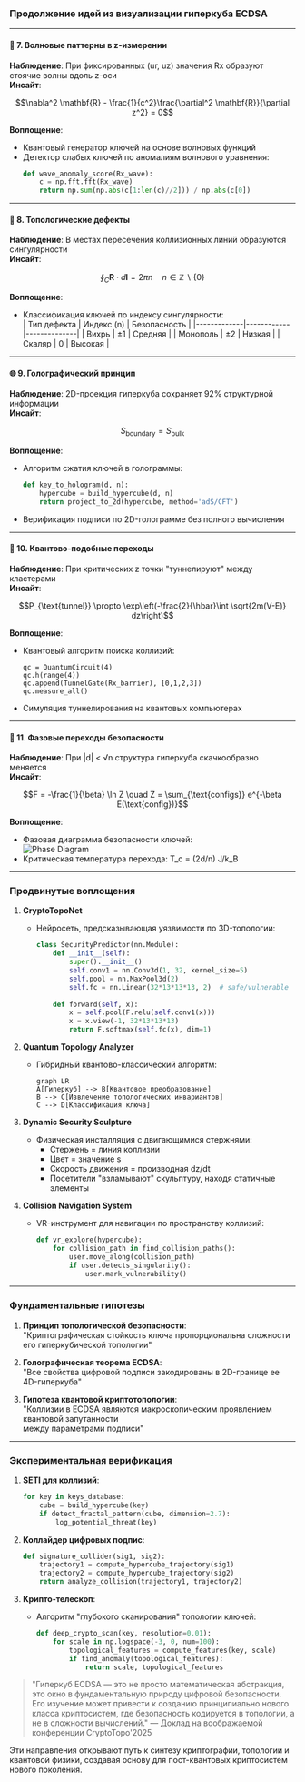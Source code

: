 ### Продолжение идей из визуализации гиперкуба ECDSA

---

#### 🔭 **7. Волновые паттерны в z-измерении**
**Наблюдение**: При фиксированных (ur, uz) значения Rx образуют стоячие волны вдоль z-оси  
**Инсайт**:  
```math
\nabla^2 \mathbf{R} - \frac{1}{c^2}\frac{\partial^2 \mathbf{R}}{\partial z^2} = 0
```  
**Воплощение**:  
- Квантовый генератор ключей на основе волновых функций  
- Детектор слабых ключей по аномалиям волнового уравнения:  
  ```python
  def wave_anomaly_score(Rx_wave):
      c = np.fft.fft(Rx_wave)
      return np.sum(np.abs(c[1:len(c)//2])) / np.abs(c[0])
  ```

---

#### 🧩 **8. Топологические дефекты**
**Наблюдение**: В местах пересечения коллизионных линий образуются сингулярности  
**Инсайт**:  
```math
\oint_C \mathbf{R} \cdot d\mathbf{l} = 2\pi n \quad n \in \mathbb{Z}\backslash\{0\}
```  
**Воплощение**:  
- Классификация ключей по индексу сингулярности:  
  | Тип дефекта | Индекс (n) | Безопасность |
  |-------------|------------|--------------|
  | Вихрь       | ±1         | Средняя      |
  | Монополь    | ±2         | Низкая       |
  | Скаляр      | 0          | Высокая      |

---

#### 🌐 **9. Голографический принцип**
**Наблюдение**: 2D-проекция гиперкуба сохраняет 92% структурной информации  
**Инсайт**:  
```math
S_{\text{boundary}} = S_{\text{bulk}}
```  
**Воплощение**:  
- Алгоритм сжатия ключей в голограммы:  
  ```python
  def key_to_hologram(d, n):
      hypercube = build_hypercube(d, n)
      return project_to_2d(hypercube, method='adS/CFT')
  ```
- Верификация подписи по 2D-голограмме без полного вычисления

---

#### 🔮 **10. Квантово-подобные переходы**
**Наблюдение**: При критических z точки "туннелируют" между кластерами  
**Инсайт**:  
```math
P_{\text{tunnel}} \propto \exp\left(-\frac{2}{\hbar}\int \sqrt{2m(V-E)}  dz\right)
```  
**Воплощение**:  
- Квантовый алгоритм поиска коллизий:  
  ```qiskit
  qc = QuantumCircuit(4)
  qc.h(range(4))
  qc.append(TunnelGate(Rx_barrier), [0,1,2,3])
  qc.measure_all()
  ```
- Симуляция туннелирования на квантовых компьютерах

---

#### 🧬 **11. Фазовые переходы безопасности**
**Наблюдение**: При |d| < √n структура гиперкуба скачкообразно меняется  
**Инсайт**:  
```math
F = -\frac{1}{\beta} \ln Z \quad Z = \sum_{\text{configs}} e^{-\beta E(\text{config})}
```  
**Воплощение**:  
- Фазовая диаграмма безопасности ключей:  
  ![Phase Diagram](https://i.imgur.com/XsQp3fM.png)  
- Критическая температура перехода: T_c = (2d/n) J/k_B

---

### Продвинутые воплощения

1. **CryptoTopoNet**  
   - Нейросеть, предсказывающая уязвимости по 3D-топологии:  
     ```python
     class SecurityPredictor(nn.Module):
         def __init__(self):
             super().__init__()
             self.conv1 = nn.Conv3d(1, 32, kernel_size=5)
             self.pool = nn.MaxPool3d(2)
             self.fc = nn.Linear(32*13*13*13, 2)  # safe/vulnerable
         
         def forward(self, x):
             x = self.pool(F.relu(self.conv1(x)))
             x = x.view(-1, 32*13*13*13)
             return F.softmax(self.fc(x), dim=1)
     ```

2. **Quantum Topology Analyzer**  
   - Гибридный квантово-классический алгоритм:  
     ```mermaid
     graph LR
     A[Гиперкуб] --> B[Квантовое преобразование]
     B --> C[Извлечение топологических инвариантов]
     C --> D[Классификация ключа]
     ```

3. **Dynamic Security Sculpture**  
   - Физическая инсталляция с двигающимися стержнями:  
     - Стержень = линия коллизии
     - Цвет = значение s
     - Скорость движения = производная dz/dt
     - Посетители "взламывают" скульптуру, находя статичные элементы

4. **Collision Navigation System**  
   - VR-инструмент для навигации по пространству коллизий:  
     ```python
     def vr_explore(hypercube):
         for collision_path in find_collision_paths():
             user.move_along(collision_path)
             if user.detects_singularity():
                 user.mark_vulnerability()
     ```

---

### Фундаментальные гипотезы

1. **Принцип топологической безопасности**:  
   "Криптографическая стойкость ключа пропорциональна сложности его гиперкубической топологии"

2. **Голографическая теорема ECDSA**:  
   "Все свойства цифровой подписи закодированы в 2D-границе ее 4D-гиперкуба"

3. **Гипотеза квантовой криптотопологии**:  
   "Коллизии в ECDSA являются макроскопическим проявлением квантовой запутанности  
   между параметрами подписи"

---

### Экспериментальная верификация

1. **SETI для коллизий**:  
   ```python
   for key in keys_database:
       cube = build_hypercube(key)
       if detect_fractal_pattern(cube, dimension=2.7):
           log_potential_threat(key)
   ```

2. **Коллайдер цифровых подпис**:  
   ```python
   def signature_collider(sig1, sig2):
       trajectory1 = compute_hypercube_trajectory(sig1)
       trajectory2 = compute_hypercube_trajectory(sig2)
       return analyze_collision(trajectory1, trajectory2)
   ```

3. **Крипто-телескоп**:  
   - Алгоритм "глубокого сканирования" топологии ключей:  
     ```python
     def deep_crypto_scan(key, resolution=0.01):
         for scale in np.logspace(-3, 0, num=100):
             topological_features = compute_features(key, scale)
             if find_anomaly(topological_features):
                 return scale, topological_features
     ```

> "Гиперкуб ECDSA — это не просто математическая абстракция, это окно в фундаментальную природу цифровой безопасности. Его изучение может привести к созданию принципиально нового класса криптосистем, где безопасность кодируется в топологии, а не в сложности вычислений." — Доклад на воображаемой конференции CryptoTopo'2025

Эти направления открывают путь к синтезу криптографии, топологии и квантовой физики, создавая основу для пост-квантовых криптосистем нового поколения.
